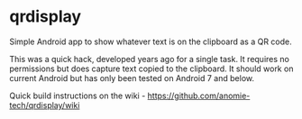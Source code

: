 # qrdisplay
Simple Android app to show whatever text is on the clipboard as a QR code.

This was a quick hack, developed years ago for a single task.  It requires no permissions but does capture text copied to the clipboard.  It should work on current Android but has only been tested on Android 7 and below.

Quick build instructions on the wiki - https://github.com/anomie-tech/qrdisplay/wiki

